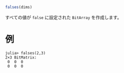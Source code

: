 ```julia
falses(dims)
```

すべての値が `false` に設定された `BitArray` を作成します。

# 例

```jldoctest
julia> falses(2,3)
2×3 BitMatrix:
 0  0  0
 0  0  0
```
